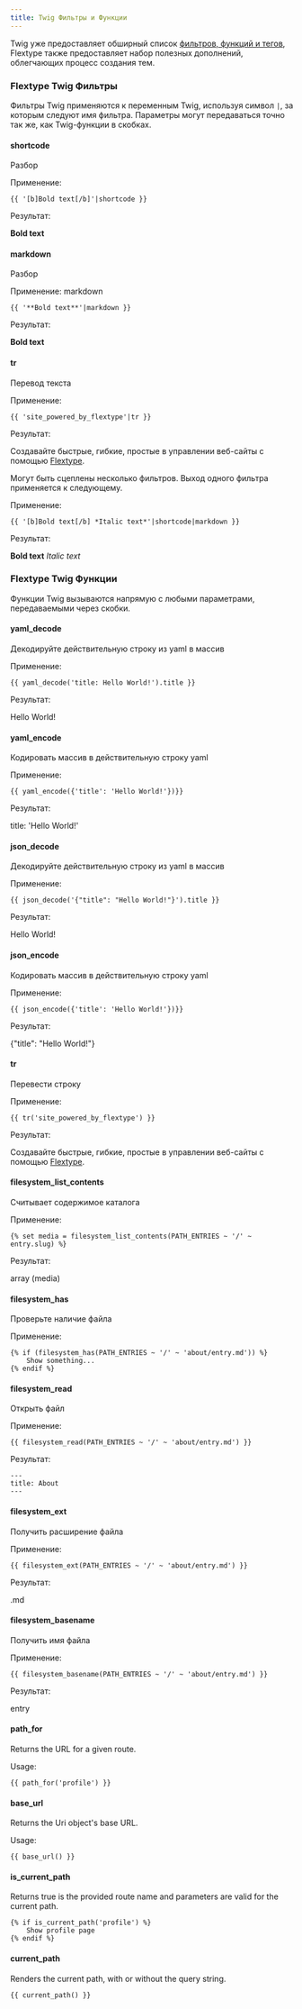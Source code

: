 ```yaml
---
title: Twig Фильтры и Функции
---
```


Twig уже предоставляет обширный список [фильтров, функций и тегов](https://twig.symfony.com/doc/2.x/), Flextype также предоставляет набор полезных дополнений, облегчающих процесс создания тем.

### Flextype Twig Фильтры

Фильтры Twig применяются к переменным Twig, используя символ `|`, за которым следуют имя фильтра. Параметры могут передаваться точно так же, как Twig-функции в скобках.

#### shortcode

Разбор

Применение:

    {{ '[b]Bold text[/b]'|shortcode }}
    

Результат:

**Bold text**

#### markdown

Разбор

Применение: markdown

    {{ '**Bold text**'|markdown }}
    

Результат:

**Bold text**

#### tr

Перевод текста

Применение:

    {{ 'site_powered_by_flextype'|tr }}
    

Результат:

Создавайте быстрые, гибкие, простые в управлении веб-сайты с помощью
<a href="http://flextype.org">Flextype</a>.

Могут быть сцеплены несколько фильтров. Выход одного фильтра применяется к следующему.

Применение:

    {{ '[b]Bold text[/b] *Italic text*'|shortcode|markdown }}
    

Результат:

**Bold text** *Italic text*

### Flextype Twig Функции

Функции Twig вызываются напрямую с любыми параметрами, передаваемыми через скобки.

#### yaml_decode

Декодируйте действительную строку из yaml в массив

Применение:

    {{ yaml_decode('title: Hello World!').title }}
    

Результат:

Hello World!

#### yaml_encode

Кодировать массив в действительную строку yaml

Применение:

    {{ yaml_encode({'title': 'Hello World!'})}}
    

Результат:

title: 'Hello World!'

#### json_decode

Декодируйте действительную строку из yaml в массив

Применение:

    {{ json_decode('{"title": "Hello World!"}').title }}
    

Результат:

Hello World!

#### json_encode

Кодировать массив в действительную строку yaml

Применение:

    {{ json_encode({'title': 'Hello World!'})}}
    

Результат:

{"title": "Hello World!"}

#### tr

Перевести строку

Применение:

    {{ tr('site_powered_by_flextype') }}
    

Результат:

Создавайте быстрые, гибкие, простые в управлении веб-сайты с помощью
<a href="http://flextype.org">Flextype</a>.

#### filesystem_list_contents

Считывает содержимое каталога

Применение:

    {% set media = filesystem_list_contents(PATH_ENTRIES ~ '/' ~ entry.slug) %}
    

Результат:

array (media)

#### filesystem_has

Проверьте наличие файла

Применение:

    {% if (filesystem_has(PATH_ENTRIES ~ '/' ~ 'about/entry.md')) %}
        Show something...
    {% endif %}
    

#### filesystem_read

Открыть файл

Применение:

    {{ filesystem_read(PATH_ENTRIES ~ '/' ~ 'about/entry.md') }}
    

Результат:

    ---
    title: About
    ---
    

#### filesystem_ext

Получить расширение файла

Применение:

    {{ filesystem_ext(PATH_ENTRIES ~ '/' ~ 'about/entry.md') }}
    

Результат:

.md

#### filesystem_basename

Получить имя файла

Применение:

    {{ filesystem_basename(PATH_ENTRIES ~ '/' ~ 'about/entry.md') }}
    

Результат:

entry

#### path_for

Returns the URL for a given route.

Usage:

    {{ path_for('profile') }}
    

#### base_url

Returns the Uri object's base URL.

Usage:

    {{ base_url() }}
    

#### is_current_path

Returns true is the provided route name and parameters are valid for the current path.

    {% if is_current_path('profile') %}
        Show profile page
    {% endif %}
    

#### current_path

Renders the current path, with or without the query string.

    {{ current_path() }}
